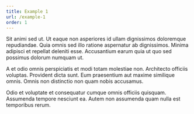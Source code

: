 ```yaml
---
title: Example 1
url: /example-1
order: 1
---
```


Sit animi sed ut. Ut eaque non asperiores id ullam dignissimos doloremque repudiandae. Quia omnis sed illo ratione aspernatur ab dignissimos. Minima adipisci et repellat deleniti esse. Accusantium earum quia ut quo sed possimus dolorum numquam ut.
 
A et odio omnis perspiciatis et modi totam molestiae non. Architecto officiis voluptas. Provident dicta sunt. Eum praesentium aut maxime similique omnis. Omnis non distinctio non quam nobis accusamus.
 
Odio et voluptate et consequatur cumque omnis officiis quisquam. Assumenda tempore nesciunt ea. Autem non assumenda quam nulla est temporibus rerum.